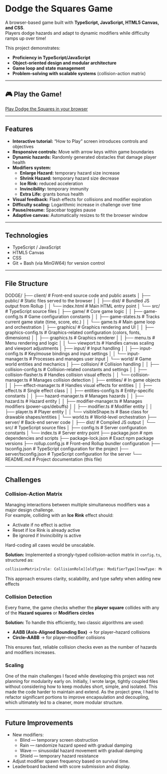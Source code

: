 # Dodge the Squares Game

A browser-based game built with **TypeScript, JavaScript, HTML5 Canvas, and CSS**.  
Players dodge hazards and adapt to dynamic modifiers while difficulty ramps up over time!

This project demonstrates:  
- **Proficiency in TypeScript/JavaScript**  
- **Object-oriented design and modular architecture**  
- **Game loop and state management**  
- **Problem-solving with scalable systems** (collision-action matrix)

---

## 🎮 Play the Game!

[Play Dodge the Squares in your browser](https://jehrenho.github.io/dodge-game/)

---

## Features

- **Interactive tutorial:** “How to Play” screen introduces controls and objectives  
- **Responsive controls:** Move with arrow keys within game boundaries  
- **Dynamic hazards:** Randomly generated obstacles that damage player health  
- **Modifiers system:**  
  - **Enlarge Hazard:** temporary hazard size increase  
  - **Shrink Hazard:** temporary hazard size decrease  
  - **Ice Rink:** reduced acceleration  
  - **Invincibility:** temporary immunity  
  - **Extra Life:** grants bonus health  
- **Visual feedback:** Flash effects for collisions and modifier expiration  
- **Difficulty scaling:** Logarithmic increase in challenge over time  
- **Pause/resume:** Spacebar toggles pause  
- **Adaptive canvas:** Automatically resizes to fit the browser window  

---

## Technologies

- TypeScript / JavaScript  
- HTML5 Canvas  
- CSS  
- Git + Bash (via MinGW64) for version control  

---

## File Structure

DODGE/
├── client/                                 # Front-end source code and public assets
│   ├── public/                             # Static files served to the browser
│   │   ├── dist/                           # Bundled JS output from Rollup
│   │   └── index.html                      # Main HTML entry point
│   └── src/                                # TypeScript source files
│       ├── game/                           # Core game logic
│       │   ├── game-config.ts              # Game configuration constants
│       │   ├── game-states.ts              # Tracks current game state (time, score, etc.)
│       │   └── game.ts                     # Main game loop and orchestration
│       ├── graphics/                       # Graphics rendering and UI
│       │   ├── graphics-config.ts          # Graphics-related configuration (colors, fonts, dimensions)
│       │   ├── graphics.ts                 # Graphics renderer
│       │   ├── menu.ts                     # Menu rendering and logic
│       │   └── viewport.ts                 # Handles canvas scaling and viewport adjustments
│       ├── input/                          # Input handling
│       │   ├── input-config.ts             # Key/mouse bindings and input settings
│       │   └── input-manager.ts            # Processes and manages user input
│       └── world/                          # Game world entities and mechanics
│           ├── collision/                  # Collision handling
│           │   ├── collision-config.ts     # Collision-related constants and settings
│           │   ├── collision-flasher.ts    # Handles collision visual effects
│           │   └── collision-manager.ts    # Manages collision detection
│           ├── entities/                   # In game objects
│           │   ├── effect-manager.ts       # Handles visual effects for entities
│           │   ├── effect.ts               # Single effect class
│           │   ├── entities-config.ts      # Entity-specific constants
│           │   ├── hazard-manager.ts       # Manages hazards
│           │   ├── hazard.ts               # Hazard entity
│           │   ├── modifier-manager.ts     # Manages modifiers (power-ups/debuffs)
│           │   ├── modifier.ts             # Modifier entity
│           │   ├── player.ts               # Player entity
│           │   └── visibleShape.ts         # Base class for drawable shapes/entities
│           └── world.ts                    # World-level orchestration
├── server/                                 # Back-end server code
│   ├── dist/                               # Compiled JS output
│   └── src/                                # TypeScript source files
│       ├── config.ts                       # Server configuration constants
│       └── index.ts                        # Server entry point
├── package.json                            # npm dependencies and scripts
├── package-lock.json                       # Exact npm package versions
├── rollup.config.js                        # Front-end Rollup bundler configuration
├── tsconfig.json                           # TypeScript configuration for the project
├── server/tsconfig.json                    # TypeScript configuration for the server
└── README.md                               # Project documentation (this file)

---

## Challenges

### Collision-Action Matrix
Managing interactions between multiple simultaneous modifiers was a major design challenge.  
For example, colliding with an **Ice Rink** effect should:  
- Activate if no effect is active  
- Reset if Ice Rink is already active  
- Be ignored if Invincibility is active  

Hard-coding all cases would be unscalable.  

**Solution:** Implemented a strongly-typed collision–action matrix in `config.ts`, structured as:

```ts
collisionMatrix[role: CollisionRole][oldType: ModifierType][newType: ModifierType]
```

This approach ensures clarity, scalability, and type safety when adding new effects

### Collision Detection
Every frame, the game checks whether the **player square** collides with any of the **Hazard squares** or **Modifiers circles**

**Solution:** To handle this efficiently, two classic algorithms are used: 

- **AABB (Axis-Aligned Bounding Box)** → for player–hazard collisions 
- **Circle–AABB** → for player–modifier collisions 

This ensures fast, reliable collision checks even as the number of hazards and modifiers increases.

### Scaling
One of the main challenges I faced while developing this project was not planning for modularity early on. Initially, I wrote large, tightly coupled files without considering how to keep modules short, simple, and isolated. This made the code harder to maintain and extend. As the project grew, I had to refactor significant portions to improve encapsulation and decoupling, which ultimately led to a cleaner, more modular structure.

---

## Future Improvements

- New modifiers: 
  - Blind — temporary screen obstruction 
  - Rain — randomize hazard speed with gradual damping 
  - Wave — sinusoidal hazard movement with gradual damping 
  - Shield — temporary hazard resistance 
- Adjust modifier spawn frequency based on survival time. 
- Leaderboard backend with score submission and display.